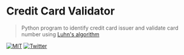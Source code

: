 # Credit Card Validator
> Python program to identify credit card issuer and validate card number using [Luhn's algorithm](https://en.wikipedia.org/wiki/Luhn_algorithm)

[![MIT](https://img.shields.io/badge/license-MIT-0a0a0a.svg?style=flat&colorA=0a0a0a)](LICENSE) [![Twitter](https://bit.ly/2m2Kb02)](https://twitter.com/tansawit)

